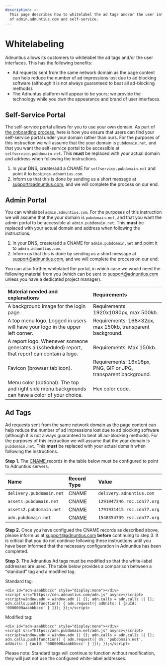 ```yaml
---
description: >-
  This page describes how to whitelabel the ad tags and/or the user interfaces
  of admin.adnuntius.com and self-service.
---
```


# Whitelabeling

Adnuntius allows its customers to whitelabel the ad tags and/or the user interfaces. This has the following benefits:

* Ad requests sent from the same network domain as the page content can help reduce the number of ad impressions lost due to ad blocking software \(although it is not always guaranteed to beat all ad-blocking methods\).
* The Adnuntus platform will appear to be yours; we provide the technology while you own the appearance and brand of user interfaces. 

## Self-Service Portal

The self-service portal allows for you to use your own domain. As part of [the onboarding process](../onboarding-guides/adnuntius-self-service/), here is how you ensure that users can find your self-service portal under your domain rather than ours. For the purposes of this instruction we will assume that the your domain is `pubdomain.net`, and that you want the self-service portal to be accessible at `selfservice.pubdomain.net`. This **must** be replaced with your actual domain and address when following the instructions.

1. In your DNS, create/add a CNAME for `selfservice.pubdomain.net` and point it to `bookings.adnuntius.com`. 
2. Inform us that this is done by sending us a short message at support@adnuntius.com, and we will complete the process on our end.

## Admin Portal

You can whitelabel `admin.adnuntius.com`. For the purposes of this instruction we will assume that the your domain is `pubdomain.net`, and that you want the admin portal to be accessible at `admin.pubdomain.net`. This **must** be replaced with your actual domain and address when following the instructions.

1. In your DNS, create/add a CNAME for `admin.pubdomain.net` and point it to `admin.adnuntius.com`. 
2. Inform us that this is done by sending us a short message at support@adnuntius.com, and we will complete the process on our end.

You can also further whitelabel the portal, in which case we would need the following material from you \(which can be sent to support@adnuntius.com unless you have a dedicated project manager\).

| Material needed and explanations | Requirements |
| :--- | :--- |
| A background image for the login page. | Requirements: 1920x1080px, max 500kb. |
| A top menu logo. Logged in users will have your logo in the upper left corner. | Requirements: 168×32px, max 150kb, transparent background. |
| A report logo. Whenever someone generates a \(scheduled\) report, that report can contain a logo. | Requirements: Max 150kb. |
| Favicon \(browser tab icon\). | Requirements: 16x16px, PNG, GIF or JPG, transparent background. |
| Menu color \(optional\). The top and right side menu backgrounds can have a color of your choice. | Hex color code. |

## Ad Tags

Ad requests sent from the same network domain as the page content can help reduce the number of ad impressions lost due to ad blocking software \(although it is not always guaranteed to beat all ad-blocking methods\). For the purposes of this instruction we will assume that the your domain is `pubdomain.net`. This **must** be replaced with your actual domain when following the instructions.

**Step 1.** The [CNAME ](https://en.wikipedia.org/wiki/CNAME_record)records in the table below must be configured to point to Adnuntius servers.

| Name | Record Type | Value |
| :--- | :--- | :--- |
| `delivery.pubdomain.net` | CNAME | `delivery.adnuntius.com` |
| `assets.pubdomain.net` | CNAME | `1291047346.rsc.cdn77.org` |
| `assets2.pubdomain.net` | CNAME | `1791931415.rsc.cdn77.org` |
| `adn.pubdomain.net` | CNAME | `1548354739.rsc.cdn77.org` |

**Step 2.** Once you have configued the CNAME records as described above, please inform us at support@adnuntius.com **before** continuing to step 3. It is critical that you do not continue following these instructions until you have been informed that the necessary configuration in Adnuntius has been completed.

**Step 3**. The Adnuntius Ad tags must be modified so that the white-label addresses are used. The table below provides a comparison between a “standard” tag and a modified tag.

Standard tag:

```text
<div id="adn-aaabbbccc" style="display:none"></div>
<script src="https://cdn.adnuntius.com/adn.js" async></script>
<script>window.adn = window.adn || {}; adn.calls = adn.calls || []; adn.calls.push(function() { adn.request({ adUnits: [ {auId: '0000000aaabbbccc' } ]}); });</script>
```

Modified tag:

```text
<div id="adn-aaabbbccc" style="display:none"></div>
<script src="https://adn.pubdomain.net/adn.js" async></script>
<script>window.adn = window.adn || {}; adn.calls = adn.calls || []; adn.calls.push(function() { adn.request({ dn: 'pubdomain.net', adUnits: [ {auId: '0000000aaabbbccc' } ]}); });</script>
```

Please note: Standard tags will continue to function without modification, they will just not use the configured white-label addresses.

